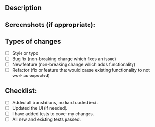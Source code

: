 ## Description

## Screenshots (if appropriate):

## Types of changes

- [ ] Style or typo
- [ ] Bug fix (non-breaking change which fixes an issue)
- [ ] New feature (non-breaking change which adds functionality)
- [ ] Refactor (fix or feature that would cause existing functionality to not work as expected)

## Checklist:

- [ ] Added all translations, no hard coded text.
- [ ] Updated the UI (if needed).
- [ ] I have added tests to cover my changes.
- [ ] All new and existing tests passed.

